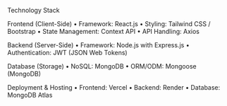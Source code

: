 Technology Stack

Frontend (Client-Side)
	•	Framework: React.js 
	•	Styling: Tailwind CSS / Bootstrap 
	•	State Management: Context API
	•	API Handling: Axios

Backend (Server-Side)
	•	Framework: Node.js with Express.js 
	•	Authentication: JWT (JSON Web Tokens)

Database (Storage)
	•	NoSQL: MongoDB 
	•	ORM/ODM: Mongoose (MongoDB)

Deployment & Hosting
	•	Frontend: Vercel 
	•	Backend: Render
	•	Database: MongoDB Atlas
